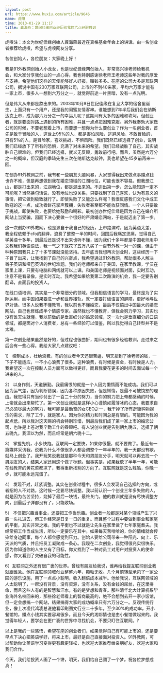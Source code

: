 ```yaml
---
layout: post
url: https://www.huxiu.com/article/9646
name: 虎嗅
time: 2013-01-29 11:17
title: 龚海燕：世纪佳缘创业经历给我的六点经验教训
---
```

虎嗅注：本文为世纪佳缘创始人龚海燕最近在真格基金年会上的讲话。由一名创业者推荐给虎嗅，希望与虎嗅网友分享。

各位创始人，各位朋友：大家晚上好！

我是91外教网创始人小龙女，也是世纪佳缘网创始人，非常高兴徐老师给我机会，和大家分享我创业的一点心得，我也特别感谢徐老师王老师这些年对我的厚爱与支持，希望他们这样的天使能够好人好报，赚钱多多。在座的公司大多是互联网公司，据说中国有230万家互联网公司，上市的不到40来家，平均六万家才能有一家上市，很多人一想到六万分之一，就觉得前途一片黑暗，没有一点光明。

但是伟大从来都是熬出来的。2003年10月8日世纪佳缘在复旦大学的宿舍里诞生，上面只有一个用户，还是我的闺蜜友情客串。谁能想到7年半后我们会在纳斯达克上市，成为那六万分之一的幸运儿呢？这期间有太多的困难和坎坷，但创业者，就是要面对路上遇到的所有困难，并且一点点把困难克服。另外我奉劝大家做公司的时候，不要老想着上市，而要想一想你为什么要创业？作为一名创业者，首先是敢于冒险的人，这世上95%的人，都是害怕风险，逃避风险，不敢冒险的，只有5%的人，是冒险家，喜欢挑战，不惧风险。我们既然已经选择了创业，说明我们已经放下了所有的恐惧，充满了对未来的希望。我们已经战胜了自己，其实战胜自己很难的。但我们已经选择，就义无反顾，勇敢前行吧。而且，虽然是六万分之一的概率，但汉庭的季琦先生三次在纳斯达克敲钟，我也希望在45岁前再来一回。

在创办91外教网之前，我有和一些朋友头脑风暴，大家觉得我出来做点事赚点钱也许不难，但是再想做到我在婚恋领域的江湖地位，可能也很不容易。但我想江山，都是打出来的，江湖地位，都是混出来的。不迈出第一步，怎么能知道一定不可能呢？当然换句话说，没有地位也没关系，只要找到了自己喜欢，认为有意义的事情，把它做到极致就行了。即使失败了又能怎么样呢？我很反感我们文化中成王败寇的这一点，成功者鲜花掌声簇拥，失败者甚至都不能收获同情。一个人只要敢于挑战，即使失败，也要给她鼓励和喝彩。最初创办世纪佳缘是因为自己在婚介所网站上当受骗，因而下决心要做一个很好的严肃婚恋网站，于是就迈出了第一步。

这一次创办91外教网，也是源自于我自己的经历，上市路演时，因为英语太差，我全程依赖于cfo的翻译，浪费了整整一半的时间，回国后我痛定思痛，觉得自己学英语十多年，到最后还是说不出来也听不懂，因为我们十多年都是中国老师用中文教我们英语语法，我一气之下就花了五万八买了一百节外教一对一的课，但由于种种原因我只上了十多节课就没能坚持。去年底当我想再次创业时，这些经历一下子冒了出来，让我找到了自己的兴奋点，我希望通过91外教网，帮助很多人解决聋子英语和哑巴英语的世纪难题。我们的老师都来自于美国，在家里教课，学员在家里上课，只要有电脑和网线就可以上课。和美国老师是视频面对面，实时互动，注意不是看录像，是实时互动。我希望如果给我第二次路演的机会，我一定要告别翻译，直面我的投资人。

在线口语培训，其实是一个非常细分的领域。但我相信语言的学习，最终是为了实际运用，而中国如果要进一步和世界接轨，就一定要打破语言的屏障，更好地与世界对话。很多人说我不懂教育，我以前也不懂婚恋，最后不仅搞出中国最大的婚恋网站，自己也修炼成半个情感专家。虽然我也不懂教育，但我会努力学习，其实也没有谁天生就懂。我以前做的是垂直细分的婚恋领域，这一次也是垂直细分的口语领域，都是面对个人消费者，总有一些经验可以借鉴，所以我觉得自己转型并不是太难。

第一次创业结果虽然是好的，但过程也很曲折，期间也有很多经验教训，走过来之后会有一些心得。我给大家几点建议吧：

1） 控制成本，杜绝浪费。有的创业者今天还很苦逼，明天拿到了徐老师的钱，一下子不能适应，一不小心浪费了很多。这种浪费，有时候是资金，有时候是人力。我希望这一次在控制人员方面可以做得更好，而且我要花更多的时间去面试每一个进来的人。

2） 以身作则，天道酬勤。我最痛恨的就是一个人因为懒惰而不能成功。我们可以因为运气差，因为判断错误，因为各种原因失败，但是懒惰，是最不可被饶恕的理由。我觉得只有当你付出了一百二十分的努力，当你的努力把上帝都感动的时候，上帝就会出来帮忙了。第一次创业我就是这样小心谨慎如履薄冰的心态，我要求自己必须尽最大的努力，我可能是最勤奋的女CEO之一，我干掉了所有逛街购物娱乐的需求，除了工作，就是家人。因为你的精力和时间总是有限的。可能因为我的起点低，所以我对这天赐的机会特别珍惜，到最后我们成了第一家上市的婚恋公司，也许是上苍对我辛勤工作的眷顾吧。有人说创业就是告别朝九晚五，选择了朝五晚九，我深以为然，而且经常是朝六晚十二。

3） 掌握先机，小步快跑。互联网一定要快，如果你很慢，就不要做了。最近有一篇媒体采访我，说我为什么不像很多人都会调整个一年半年的，我一天都没有歇，就马上创业了。我开玩笑说我就是那种今天和男朋友分手，明天就可以再去找一个男朋友的人，结果人家还用这个做了标题。但事实是，如果我歇了半年一年，可能在线教育的黄花菜都凉了，我得重新找别的方向了。互联网就是这么残酷，你晚一步，就可能永远完蛋了。

4） 发现不对，赶紧调整。其实在创业过程中，很多人会发现自己选择的方向，或者招的人不对路，这时候一定要尽快调整。我以前认识一个创业三年多失败的人，就是因为苦苦坚持，烧掉了最后一块钱，最终关门。他的教训就是没有尽快调整方向，到最后子弹都没有了，只能收场。

5） 不仅把兴趣当事业，还要把工作当乐趣。创业者一般都是对某个领域产生了兴趣一头扎进去，但工作经常是日复一日的重复。而且整个过程中要做到事业和家庭的平衡，其实非常之难。我的平衡也不过就是让先生在家里做了七年家庭煮夫。我经常把工作当成生活，所以一定要乐在其中。如果每天苦哈哈的，你的情绪就会传染给身边同事，每个人都会感觉到压力。创始人要给公司带来一种阳光、向上、乐天派的气质，并且把员工凝聚成一条心。我现在二次创业，我觉得很充实很快乐。因为你知道你的人生又有了目标，你又找到了一种对员工对用户对投资人的使命感，你又看到了突破自我的可能性。

6）互联网之外还有很广袤的世界。曾经有朋友给我说，谁再给我提互联网创业我就跟谁急。他在互联网领域创业整整六年，颗粒无收。几个月前转型承包了一家公园的游乐设施，用了一点点小聪明，收入翻倍成本减半。他给我说，互联网领域的人太聪明了，一帮没有背景，没有资源，没有关系，没有金钱的屌丝，在这里拼命，而且这些人有的是智慧和汗水，有的是梦想和青春。那些清华北大计算机系毕业海外名校回来的，那些徐老师看上的智商最高的，绝不会想到去开一家小饭馆，但一定会想搞一个网站，结果搞得大家的成功概率只有六万分之一。反观传统行业，像上次凌代鸿凌总说他看印刷图文行业二十多年，至少30%的成功率。开小餐馆的，赚点小钱其实要容易很多，而且今天的湘鄂情也是由小餐馆做起来的。我觉得年轻人，要学会在更广袤的世界中寻找机会，不要只盯住互联网。?

以上是我的一些感悟，希望在座的创业者们，如果觉得自己有可能上市的，还是要早点下决心把英语学好，将来上市，最好是自己直接面对投资人。91外教网，可以帮助你让英语学习变得更有趣更轻松，也欢迎大家推荐给亲朋好友，欢迎大家和我们合作。

今天，我们给投资人画了一个饼，明天，我们给自己圆了一个梦。祝各位梦想成真！

